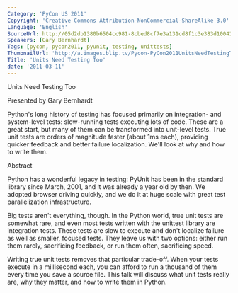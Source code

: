 ```yaml
---
Category: 'PyCon US 2011'
Copyright: 'Creative Commons Attribution-NonCommercial-ShareAlike 3.0'
Language: 'English'
SourceUrl: http://05d2db1380b6504cc981-8cbed8cf7e3a131cd8f1c3e383d10041.r93.cf2.rackcdn.com/pycon-us-2011/422_units-need-testing-too.mp4
Speakers: [Gary Bernhardt]
Tags: [pycon, pycon2011, pyunit, testing, unittests]
ThumbnailUrl: 'http://a.images.blip.tv/Pycon-PyCon2011UnitsNeedTestingToo863.png'
Title: 'Units Need Testing Too'
date: '2011-03-11'
---
```

Units Need Testing Too

Presented by Gary Bernhardt

Python's long history of testing has focused primarily on integration- and
system-level tests: slow-running tests executing lots of code. These are a
great start, but many of them can be transformed into unit-level tests. True
unit tests are orders of magnitude faster (about 1ms each), providing quicker
feedback and better failure localization. We'll look at why and how to write
them.

Abstract

Python has a wonderful legacy in testing: PyUnit has been in the standard
library since March, 2001, and it was already a year old by then. We adopted
browser driving quickly, and we do it at huge scale with great test
parallelization infrastructure.

Big tests aren't everything, though. In the Python world, true unit tests are
somewhat rare, and even most tests written with the unittest library are
integration tests. These tests are slow to execute and don't localize failure
as well as smaller, focused tests. They leave us with two options: either run
them rarely, sacrificing feedback, or run them often, sacrificing speed.

Writing true unit tests removes that particular trade-off. When your tests
execute in a millisecond each, you can afford to run a thousand of them every
time you save a source file. This talk will discuss what unit tests really
are, why they matter, and how to write them in Python.
